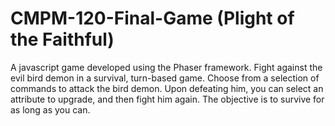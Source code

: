 # CMPM-120-Final-Game (Plight of the Faithful)

A javascript game developed using the Phaser framework. Fight against the evil bird demon in a survival, turn-based game. Choose from a selection of commands to attack the bird demon. Upon defeating him, you can select an attribute to upgrade, and then fight him again. The objective is to survive for as long as you can.
